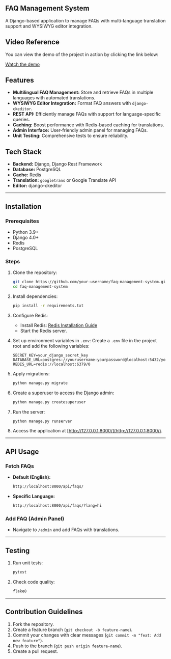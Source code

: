 ## FAQ Management System

A Django-based application to manage FAQs with multi-language translation support and WYSIWYG editor integration.

## Video Reference

You can view the demo of the project in action by clicking the link below:

[Watch the demo](https://www.loom.com/share/dbf7d0b684334003b7112267db36dfcb?sid=a0749575-d94e-46a9-94b8-d60a4d779cf5)

## Features
- **Multilingual FAQ Management:** Store and retrieve FAQs in multiple languages with automated translations.
- **WYSIWYG Editor Integration:** Format FAQ answers with `django-ckeditor`.
- **REST API:** Efficiently manage FAQs with support for language-specific queries.
- **Caching:** Boost performance with Redis-based caching for translations.
- **Admin Interface:** User-friendly admin panel for managing FAQs.
- **Unit Testing:** Comprehensive tests to ensure reliability.

## Tech Stack
- **Backend:** Django, Django Rest Framework
- **Database:** PostgreSQL
- **Cache:** Redis
- **Translation:** `googletrans` or Google Translate API
- **Editor:** django-ckeditor

---

## Installation

### Prerequisites
- Python 3.9+
- Django 4.0+
- Redis
- PostgreSQL

### Steps
1. Clone the repository:
   ```bash
   git clone https://github.com/your-username/faq-management-system.git
   cd faq-management-system
   ```

2. Install dependencies:
   ```bash
   pip install -r requirements.txt
   ```

3. Configure Redis:
   - Install Redis: [Redis Installation Guide](https://redis.io/docs/getting-started/installation/)
   - Start the Redis server.

4. Set up environment variables in `.env`:
   Create a `.env` file in the project root and add the following variables:
   ```env
   SECRET_KEY=your_django_secret_key
   DATABASE_URL=postgres://yourusername:yourpassword@localhost:5432/yourdbname
   REDIS_URL=redis://localhost:6379/0
   ```

5. Apply migrations:
   ```bash
   python manage.py migrate
   ```

6. Create a superuser to access the Django admin:
   ```bash
   python manage.py createsuperuser
   ```

7. Run the server:
   ```bash
   python manage.py runserver
   ```

8. Access the application at [http://127.0.0.1:8000/](http://127.0.0.1:8000/).

---

## API Usage

### Fetch FAQs
- **Default (English):**
  ```bash
  http://localhost:8000/api/faqs/
  ```
- **Specific Language:**
  ```bash
  http://localhost:8000/api/faqs/?lang=hi
  ```

### Add FAQ (Admin Panel)
- Navigate to `/admin` and add FAQs with translations.

---

## Testing
1. Run unit tests:
   ```bash
   pytest
   ```

2. Check code quality:
   ```bash
   flake8
   ```

---

## Contribution Guidelines
1. Fork the repository.
2. Create a feature branch (`git checkout -b feature-name`).
3. Commit your changes with clear messages (`git commit -m "feat: Add new feature"`).
4. Push to the branch (`git push origin feature-name`).
5. Create a pull request.
